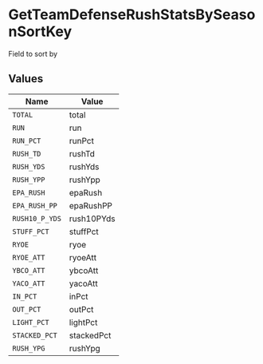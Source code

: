 # GetTeamDefenseRushStatsBySeasonSortKey

Field to sort by


## Values

| Name           | Value          |
| -------------- | -------------- |
| `TOTAL`        | total          |
| `RUN`          | run            |
| `RUN_PCT`      | runPct         |
| `RUSH_TD`      | rushTd         |
| `RUSH_YDS`     | rushYds        |
| `RUSH_YPP`     | rushYpp        |
| `EPA_RUSH`     | epaRush        |
| `EPA_RUSH_PP`  | epaRushPP      |
| `RUSH10_P_YDS` | rush10PYds     |
| `STUFF_PCT`    | stuffPct       |
| `RYOE`         | ryoe           |
| `RYOE_ATT`     | ryoeAtt        |
| `YBCO_ATT`     | ybcoAtt        |
| `YACO_ATT`     | yacoAtt        |
| `IN_PCT`       | inPct          |
| `OUT_PCT`      | outPct         |
| `LIGHT_PCT`    | lightPct       |
| `STACKED_PCT`  | stackedPct     |
| `RUSH_YPG`     | rushYpg        |
